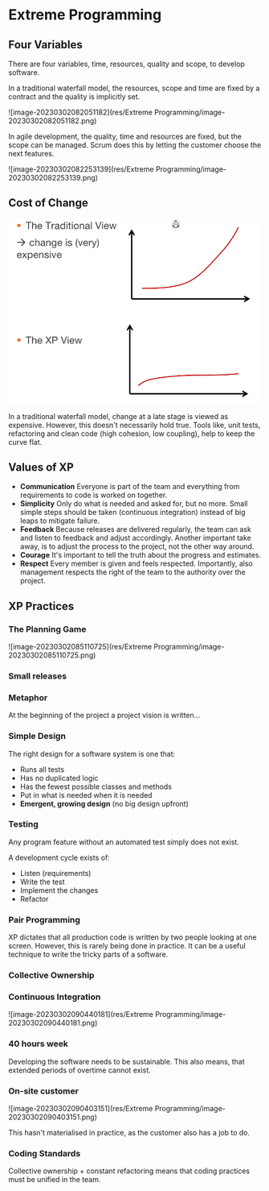 # Extreme Programming

## Four Variables

There are four variables, time, resources, quality and scope, to develop software.

In a traditional waterfall model, the resources, scope and time are fixed by a contract and the quality is implicitly set.

![image-20230302082051182](res/Extreme Programming/image-20230302082051182.png)

 In agile development, the quality, time and resources are fixed, but the scope can be managed. Scrum does this by letting the customer choose the next features.

![image-20230302082253139](res/Extreme Programming/image-20230302082253139.png)

## Cost of Change

<img src="res/Extreme Programming/image-20230302082759058.png" alt="image-20230302082759058" style="zoom:67%;" />

In a traditional waterfall model, change at a late stage is viewed as expensive. However, this doesn't necessarily hold true. Tools like, unit tests, refactoring and clean code (high cohesion, low coupling),  help to keep the curve flat.

## Values of XP

* **Communication**
  Everyone is part of the team and everything from requirements to code is worked on together.
* **Simplicity**
  Only do what is needed and asked for, but no more. Small simple steps should be taken (continuous integration) instead of big leaps to mitigate failure.
* **Feedback**
  Because releases are delivered regularly, the team can ask and listen to feedback and adjust accordingly. 
  Another important take away, is to adjust the process to the project, not the other way around.
* **Courage**
  It's important to tell the truth about the progress and estimates. 
* **Respect**
  Every member is given and feels respected. Importantly, also management respects the right of the team to the authority over the project.

## XP Practices

### The Planning Game

![image-20230302085110725](res/Extreme Programming/image-20230302085110725.png)

### Small releases

### Metaphor

At the beginning of the project a project vision is written...

### Simple Design

The right design for a software system is one that:

* Runs all tests
* Has no duplicated logic
* Has the fewest possible classes and methods
* Put in what is needed when it is needed
* **Emergent, growing design** (no big design upfront)

### Testing

Any program feature without an automated test simply does not exist.

A development cycle exists of:

* Listen (requirements)
* Write the test
* Implement the changes
* Refactor

### Pair Programming

XP dictates that all production code is written by two people looking at one screen. However, this is rarely being done in practice. It can be a useful technique to write the tricky parts of a software.

### Collective Ownership



### Continuous Integration

![image-20230302090440181](res/Extreme Programming/image-20230302090440181.png)

### 40 hours week

Developing the software needs to be sustainable. This also means, that extended periods of overtime cannot exist.

### On-site customer

![image-20230302090403151](res/Extreme Programming/image-20230302090403151.png)

This hasn't materialised in practice, as the customer also has a job to do.

### Coding Standards

Collective ownership + constant refactoring means that coding practices must be unified in the team.

